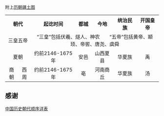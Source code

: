 附上[历朝疆土图](http://img.xixik.net/custom/section/chinese-dynasties/Magic-Dynasties-in-Chinese-history.gif)



<table>
    <tr>
        <th align="center" colspan="4">朝代</td>
        <th align="center">起讫时间</td>
        <th align="center">都城</td>
        <th align="center">今地</td>
        <th align="center">统治民族</td>
        <th align="center">开国皇帝</td>
    </tr>
    <tr>
        <td align="center" colspan="4">三皇五帝</td>
        <td align="center" colspan="5">“三皇”包括伏羲、燧人、神农&emsp;&emsp;“五帝”包括黄帝、颛顼、帝喾、唐尧、虞舜</td>
    </tr>
    <tr>
        <td align="center" colspan="4">夏朝</td>
        <td align="center">约前2146-1675年</td>
        <td align="center">安邑</td>
        <td align="center">山西夏县</td>
        <td align="center">华夏族</td>
        <td align="center">禹</td>
    </tr>
    <tr>
        <td align="center" colspan="2" rowspan="3">商朝</td>
        <td align="center" colspan="2">西周</td>
        <td align="center">约前2146-1675年</td>
        <td align="center">亳</td>
        <td align="center">河南商丘</td>
        <td align="center">华夏族</td>
        <td align="center">汤</td>
    </tr>

</table>


## 感谢
[中国历史朝代顺序详表](http://114.xixik.com/chinese-dynasties/)
